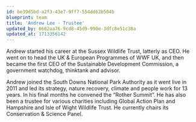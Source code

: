 ```yaml
---
id: be39d5bd-a2f3-43e7-9ff7-554dd62b504b
blueprint: team
title: 'Andrew Lee - Trustee'
updated_by: 6662aa76-9cd8-45d9-990e-3dfc8e51c38a
updated_at: 1713356142
---
```

Andrew started his career at the Sussex Wildlife Trust, latterly as CEO.  He went on to head the UK & European Programmes of WWF UK, and then became the first CEO of the Sustainable Development Commission, a government watchdog, thinktank and advisor. 

Andrew joined the South Downs National Park Authority as it went live in 2011 and led its strategy, nature recovery, climate and people work for 13 years.  In his final months he convened the “Rother Summit”.  He has also been a trustee for various charities including Global Action Plan and Hampshire and Isle of Wight Wildlife Trust.  He currently chairs its Conservation & Science Panel.